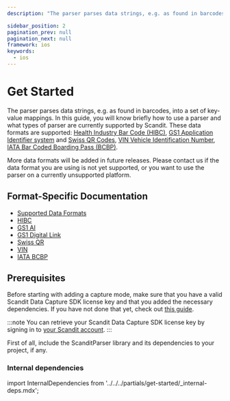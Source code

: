 ```yaml
---
description: "The parser parses data strings, e.g. as found in barcodes, into a set of key-value mappings. In this guide, you will know briefly how to use a parser and what types of parser are currently supported by Scandit. These data formats are supported: , and , , .                                                    "

sidebar_position: 2
pagination_prev: null
pagination_next: null
framework: ios
keywords:
  - ios
---
```


# Get Started

The parser parses data strings, e.g. as found in barcodes, into a set of key-value mappings. In this guide, you will know briefly how to use a parser and what types of parser are currently supported by Scandit. These data formats are supported: [Health Industry Bar Code (HIBC)](https://docs.scandit.com/7.6/data-capture-sdk/ios/parser/hibc.html), [GS1 Application Identifier system](https://docs.scandit.com/7.6/data-capture-sdk/ios/parser/gs1ai.html) and [Swiss QR Codes](https://docs.scandit.com/7.6/data-capture-sdk/ios/parser/swissqr.html), [VIN Vehicle Identification Number](https://docs.scandit.com/7.6/data-capture-sdk/ios/parser/vin.html), [IATA Bar Coded Boarding Pass (BCBP)](https://docs.scandit.com/7.6/data-capture-sdk/ios/parser/iata-bcbp.html).

More data formats will be added in future releases. Please contact us if the data format you are using is not yet supported, or you want to use the parser on a currently unsupported platform.

## Format-Specific Documentation

- [Supported Data Formats](https://docs.scandit.com/7.6/data-capture-sdk/ios/parser/formats.html)
- [HIBC](https://docs.scandit.com/7.6/data-capture-sdk/ios/parser/hibc.html)
- [GS1 AI](https://docs.scandit.com/7.6/data-capture-sdk/ios/parser/gs1ai.html)
- [GS1 Digital Link](https://docs.scandit.com/7.6/data-capture-sdk/ios/parser/gs1-digital-link.html)
- [Swiss QR](https://docs.scandit.com/7.6/data-capture-sdk/ios/parser/swissqr.html)
- [VIN](https://docs.scandit.com/7.6/data-capture-sdk/ios/parser/vin.html)
- [IATA BCBP](https://docs.scandit.com/7.6/data-capture-sdk/ios/parser/iata-bcbp.html)

## Prerequisites

Before starting with adding a capture mode, make sure that you have a valid Scandit Data Capture SDK license key and that you added the necessary dependencies. If you have not done that yet, check out [this guide](../add-sdk.md).

:::note
You can retrieve your Scandit Data Capture SDK license key by signing in to [your Scandit account](https://ssl.scandit.com/dashboard/sign-in).
:::

First of all, include the ScanditParser library and its dependencies to your project, if any.

### Internal dependencies

import InternalDependencies from '../../../partials/get-started/_internal-deps.mdx';

<InternalDependencies/>
